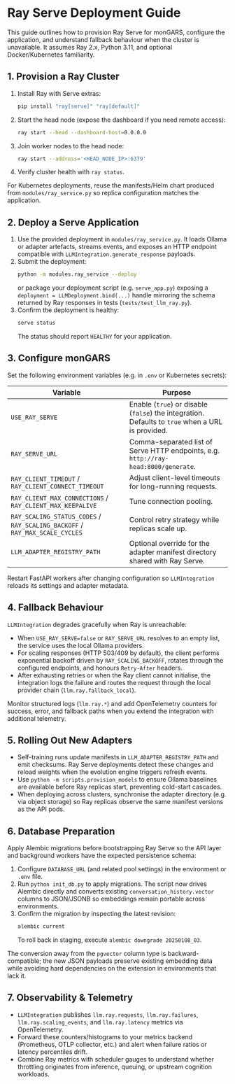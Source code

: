 # Ray Serve Deployment Guide

This guide outlines how to provision Ray Serve for monGARS, configure the
application, and understand fallback behaviour when the cluster is unavailable.
It assumes Ray 2.x, Python 3.11, and optional Docker/Kubernetes familiarity.

## 1. Provision a Ray Cluster
1. Install Ray with Serve extras:
   ```bash
   pip install "ray[serve]" "ray[default]"
   ```
2. Start the head node (expose the dashboard if you need remote access):
   ```bash
   ray start --head --dashboard-host=0.0.0.0
   ```
3. Join worker nodes to the head node:
   ```bash
   ray start --address='<HEAD_NODE_IP>:6379'
   ```
4. Verify cluster health with `ray status`.

For Kubernetes deployments, reuse the manifests/Helm chart produced from
`modules/ray_service.py` so replica configuration matches the application.

## 2. Deploy a Serve Application
1. Use the provided deployment in `modules/ray_service.py`. It loads Ollama or
   adapter artefacts, streams events, and exposes an HTTP endpoint compatible
   with `LLMIntegration.generate_response` payloads.
2. Submit the deployment:
   ```bash
   python -m modules.ray_service --deploy
   ```
   or package your deployment script (e.g. `serve_app.py`) exposing a
   `deployment = LLMDeployment.bind(...)` handle mirroring the schema returned by
   Ray responses in tests (`tests/test_llm_ray.py`).
3. Confirm the deployment is healthy:
   ```bash
   serve status
   ```
   The status should report `HEALTHY` for your application.

## 3. Configure monGARS
Set the following environment variables (e.g. in `.env` or Kubernetes secrets):

| Variable | Purpose |
| --- | --- |
| `USE_RAY_SERVE` | Enable (`true`) or disable (`false`) the integration. Defaults to `true` when a URL is provided. |
| `RAY_SERVE_URL` | Comma-separated list of Serve HTTP endpoints, e.g. `http://ray-head:8000/generate`. |
| `RAY_CLIENT_TIMEOUT` / `RAY_CLIENT_CONNECT_TIMEOUT` | Adjust client-level timeouts for long-running requests. |
| `RAY_CLIENT_MAX_CONNECTIONS` / `RAY_CLIENT_MAX_KEEPALIVE` | Tune connection pooling. |
| `RAY_SCALING_STATUS_CODES` / `RAY_SCALING_BACKOFF` / `RAY_MAX_SCALE_CYCLES` | Control retry strategy while replicas scale up. |
| `LLM_ADAPTER_REGISTRY_PATH` | Optional override for the adapter manifest directory shared with Ray Serve. |

Restart FastAPI workers after changing configuration so `LLMIntegration`
reloads its settings and adapter metadata.

## 4. Fallback Behaviour
`LLMIntegration` degrades gracefully when Ray is unreachable:
- When `USE_RAY_SERVE=false` or `RAY_SERVE_URL` resolves to an empty list, the
  service uses the local Ollama providers.
- For scaling responses (HTTP 503/409 by default), the client performs
  exponential backoff driven by `RAY_SCALING_BACKOFF`, rotates through the
  configured endpoints, and honours `Retry-After` headers.
- After exhausting retries or when the Ray client cannot initialise, the
  integration logs the failure and routes the request through the local provider
  chain (`llm.ray.fallback_local`).

Monitor structured logs (`llm.ray.*`) and add OpenTelemetry counters for success,
error, and fallback paths when you extend the integration with additional
telemetry.

## 5. Rolling Out New Adapters
- Self-training runs update manifests in `LLM_ADAPTER_REGISTRY_PATH` and emit
  checksums. Ray Serve deployments detect these changes and reload weights when
  the evolution engine triggers refresh events.
- Use `python -m scripts.provision_models` to ensure Ollama baselines are
  available before Ray replicas start, preventing cold-start cascades.
- When deploying across clusters, synchronise the adapter directory (e.g. via
  object storage) so Ray replicas observe the same manifest versions as the API
  pods.

## 6. Database Preparation
Apply Alembic migrations before bootstrapping Ray Serve so the API layer and
background workers have the expected persistence schema:

1. Configure `DATABASE_URL` (and related pool settings) in the environment or
   `.env` file.
2. Run `python init_db.py` to apply migrations. The script now drives Alembic
   directly and converts existing `conversation_history.vector` columns to
   JSON/JSONB so embeddings remain portable across environments.
3. Confirm the migration by inspecting the latest revision:
   ```bash
   alembic current
   ```
   To roll back in staging, execute `alembic downgrade 20250108_03`.

The conversion away from the `pgvector` column type is backward-compatible; the
new JSON payloads preserve existing embedding data while avoiding hard
dependencies on the extension in environments that lack it.

## 7. Observability & Telemetry

- `LLMIntegration` publishes `llm.ray.requests`, `llm.ray.failures`,
  `llm.ray.scaling_events`, and `llm.ray.latency` metrics via OpenTelemetry.
- Forward these counters/histograms to your metrics backend (Prometheus, OTLP
  collector, etc.) and alert when failure ratios or latency percentiles drift.
- Combine Ray metrics with scheduler gauges to understand whether throttling
  originates from inference, queuing, or upstream cognition workloads.

